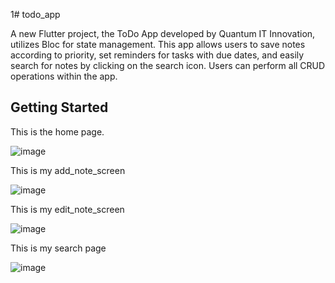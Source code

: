 1# todo_app

A new Flutter project, the ToDo App developed by Quantum IT Innovation, utilizes Bloc for state management. This app allows users to save notes according to priority, set reminders for tasks with due dates, and easily search for notes by clicking on the search icon. Users can perform all CRUD operations within the app.

## Getting Started

This is the home page.

![image](https://github.com/KaminiGairola/ToDoList_App_Quantum_It_Innovation/assets/161557431/91e536f8-25d4-45c8-86fc-d5e1ed8aaf68)


This is my add_note_screen

![image](https://github.com/KaminiGairola/ToDoList_App_Quantum_It_Innovation/assets/161557431/d9a34171-2253-474b-bd41-892f2e8e19b6)


This is my edit_note_screen

![image](https://github.com/KaminiGairola/ToDoList_App_Quantum_It_Innovation/assets/161557431/66a4e684-d583-45b3-acda-67a3fc365498)


This is my search page

![image](https://github.com/KaminiGairola/ToDoList_App_Quantum_It_Innovation/assets/161557431/cb42d110-fb59-427c-98fb-fba01b2a964b)


